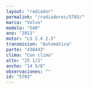 ```yaml
---
layout: "radiador"
permalink: "/radiadores/5703/"
marca: "Volvo"
modelo: "S40"
ano: "2011"
motor: "L5 2.4 2.5"
transmision: "Automática"
parte: "438443"
clima: "Con clima"
alto: "25 1/2"
ancho: "14 5/8"
observaciones: ""
id: "5703"
---
```


